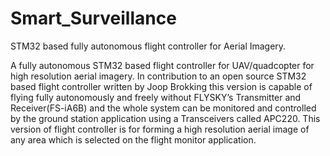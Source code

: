 # Smart_Surveillance
STM32 based fully autonomous flight controller for Aerial Imagery.

A fully autonomous STM32 based flight controller for UAV/quadcopter for high resolution aerial imagery. In contribution to an open source STM32 based flight controller written by Joop Brokking this version is capable of flying fully autonomously and freely without FLYSKY’s Transmitter and Receiver(FS-iA6B) and the whole system can be monitored and controlled by the ground station application using a Transceivers called APC220. This version of flight controller is for forming a high resolution aerial image of any area which is selected on the flight monitor application.


